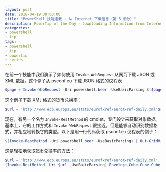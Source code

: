 ```yaml
---
layout: post
date: 2018-04-19 00:00:00
title: "PowerShell 技能连载 - 从 Internet 下载信息（第 5 部分）"
description: PowerTip of the Day - Downloading Information from Internet (Part 5)
categories:
- powershell
- tip
tags:
- powershell
- tip
- powertip
- series
---
```

在前一个技能中我们演示了如何使用 `Invoke-WebRequest` 从网页下载 JSON 或 XML 数据。这个例子从 psconf.eu 下载 JSON 格式的议程表：

```powershell
$page = Invoke-WebRequest -Uri powershell.beer -UseBasicParsing $($page.Content | ConvertFrom-Json) | Out-GridView
```

这个例子下载 XML 格式的货币兑换率：

```powershell
$url = 'http://www.ecb.europa.eu/stats/eurofxref/eurofxref-daily.xml'$result = Invoke-WebRequest -Uri $url -UseBasicParsing$xml = [xml]$result.Content$xml.Envelope.Cube.Cube.Cube
```

现在，有另一个名为 `Invoke-RestMethod` 的 cmdlet，专门设计来获取对象数据。基本上，它的工作方式和 `Invoke-WebRequest` 很接近，但是能够自动识别数据格式，并相应地转换它的类型。以下是用一行代码获取 psconf.eu 议程表的例子：

```powershell
$(Invoke-RestMethod -Uri powershell.beer -UseBasicParsing) | Out-GridView
```

这是轻松地获取货币兑换率的方法：

```powershell
$url = 'http://www.ecb.europa.eu/stats/eurofxref/eurofxref-daily.xml'
(Invoke-RestMethod -Uri $url -UseBasicParsing).Envelope.Cube.Cube.Cube
```

<!--本文国际来源：[Downloading Information from Internet (Part 5)](http://community.idera.com/powershell/powertips/b/tips/posts/downloading-information-from-internet-part-5)-->
